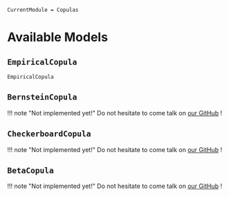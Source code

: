 ```@meta
CurrentModule = Copulas
```

# Available Models

## `EmpiricalCopula`

```@docs
EmpiricalCopula
```

## `BernsteinCopula`

!!! note "Not implemented yet!"
    Do not hesitate to come talk on [our GitHub](https://github.com/lrnv/Copulas.jl) !

## `CheckerboardCopula`

!!! note "Not implemented yet!"
    Do not hesitate to come talk on [our GitHub](https://github.com/lrnv/Copulas.jl) !

## `BetaCopula`

!!! note "Not implemented yet!"
    Do not hesitate to come talk on [our GitHub](https://github.com/lrnv/Copulas.jl) !
